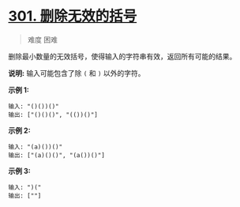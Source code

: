 # [301. 删除无效的括号](https://leetcode-cn.com/problems/remove-invalid-parentheses/)

> 难度 困难

删除最小数量的无效括号，使得输入的字符串有效，返回所有可能的结果。

**说明:** 输入可能包含了除 `(` 和 `)` 以外的字符。

**示例 1:**

```
输入: "()())()"
输出: ["()()()", "(())()"]
```

**示例 2:**

```
输入: "(a)())()"
输出: ["(a)()()", "(a())()"]
```

**示例 3:**

```
输入: ")("
输出: [""]
```